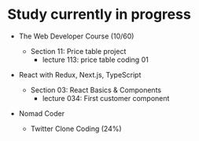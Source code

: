 # Study currently in progress

  - The Web Developer Course (10/60)
    - Section 11: Price table project
      - lecture 113: price table coding 01 

  - React with Redux, Next.js, TypeScript
    - Section 03: React Basics & Components
      - lecture 034: First customer component

  - Nomad Coder
    - Twitter Clone Coding (24%)
